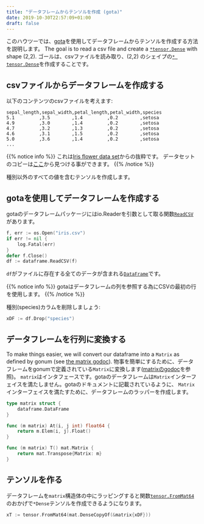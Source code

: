 ```yaml
---
title: "データフレームからテンソルを作成 (gota)"
date: 2019-10-30T22:57:09+01:00
draft: false
---
```


このハウツーでは、[gota](https://github.com/go-gota/gota)を使用してデータフレームからテンソルを作成する方法を説明します。
The goal is to read a csv file and create a [`*tensor.Dense`](https://godoc.org/gorgonia.org/tensor#Dense) with shape (2,2).
ゴールは、csvファイルを読み取り、(2,2) のシェイプの[`* tensor.Dense`](https://godoc.org/gorgonia.org/tensor#Dense)を作成することです。

## csvファイルからデータフレームを作成する

以下のコンテンツのcsvファイルを考えます:

```text
sepal_length,sepal_width,petal_length,petal_width,species
5.1         ,3.5        ,1.4         ,0.2        ,setosa
4.9         ,3.0        ,1.4         ,0.2        ,setosa
4.7         ,3.2        ,1.3         ,0.2        ,setosa
4.6         ,3.1        ,1.5         ,0.2        ,setosa
5.0         ,3.6        ,1.4         ,0.2        ,setosa
...
```

{{% notice info %}}
これは[Iris flower data set](https://en.wikipedia.org/wiki/Iris_flower_data_set)からの抜粋です。
データセットのコピーは[ここ](https://gist.github.com/owulveryck/19a5ba9553ff8209b3b4227b5325041b#file-iris-csv)から見つける事ができます。
{{% /notice %}}

種別以外のすべての値を含むテンソルを作成します。

## gotaを使用してデータフレームを作成する

gotaのデータフレームパッケージにはio.Readerを引数として取る関数[`ReadCSV`](https://godoc.org/github.com/kniren/gota/dataframe#ReadCSV)があります。

```go
f, err := os.Open("iris.csv")
if err != nil {
    log.Fatal(err)
}
defer f.Close()
df := dataframe.ReadCSV(f)
```

`df`がファイルに存在する全てのデータが含まれる[`DataFrame`](https://godoc.org/github.com/kniren/gota/dataframe#DataFrame)です。

{{% notice info %}}
gotaはデータフレームの列を参照する為にCSVの最初の行を使用します。
{{% /notice %}}

種別(species)カラムを削除しましょう:

```go
xDF := df.Drop("species")
```
## データフレームを行列に変換する

To make things easier, we will convert our dataframe into a `Matrix` as defined by gonum (see [the matrix godoc](https://godoc.org/gonum.org/v1/gonum/mat#Matrix)).
物事を簡単にするために、データフレームをgonumで定義されている`Matrix`に変換します([matrixのgodoc](https://godoc.org/gonum.org/v1/gonum/mat#Matrix)を参照)。
`matrix`はインタフェースです。gotaのデータフレームは`Matrix`インターフェイスを満たしません。gotaのドキュメントに記載されているように、
`Matrix`インターフェイスを満たすために、データフレームのラッパーを作成します。

```go
type matrix struct {
	dataframe.DataFrame
}

func (m matrix) At(i, j int) float64 {
	return m.Elem(i, j).Float()
}

func (m matrix) T() mat.Matrix {
	return mat.Transpose{Matrix: m}
}
```
## テンソルを作る

データフレームを`matrix`構造体の中にラッピングすると関数[`tensor.FromMat64`](https://godoc.org/gorgonia.org/tensor#FromMat64)のおかげで`*Dense`テンソルを作成できるようになります。

```go
xT := tensor.FromMat64(mat.DenseCopyOf(&matrix{xDF}))
```
